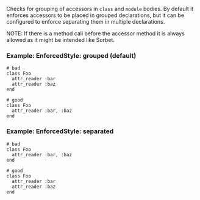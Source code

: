 Checks for grouping of accessors in `class` and `module` bodies.
By default it enforces accessors to be placed in grouped declarations,
but it can be configured to enforce separating them in multiple declarations.

NOTE: If there is a method call before the accessor method it is always allowed
as it might be intended like Sorbet.

### Example: EnforcedStyle: grouped (default)
    # bad
    class Foo
      attr_reader :bar
      attr_reader :baz
    end

    # good
    class Foo
      attr_reader :bar, :baz
    end

### Example: EnforcedStyle: separated
    # bad
    class Foo
      attr_reader :bar, :baz
    end

    # good
    class Foo
      attr_reader :bar
      attr_reader :baz
    end
